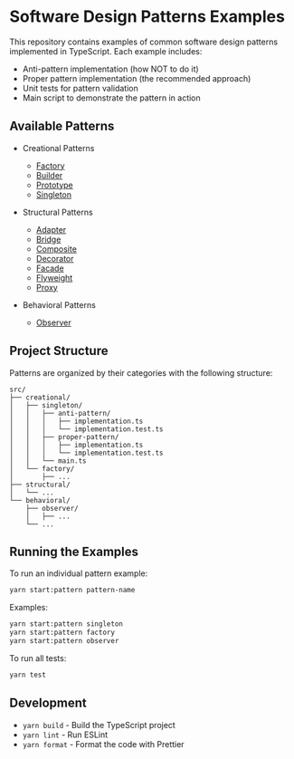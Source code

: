 # Software Design Patterns Examples

This repository contains examples of common software design patterns implemented in TypeScript. Each example includes:

- Anti-pattern implementation (how NOT to do it)
- Proper pattern implementation (the recommended approach)
- Unit tests for pattern validation
- Main script to demonstrate the pattern in action

## Available Patterns

- Creational Patterns
  - [Factory](src/patterns/creational/factory/README.md)
  - [Builder](src/patterns/creational/builder/README.md)
  - [Prototype](src/patterns/creational/prototype/README.md)
  - [Singleton](src/patterns/creational/singleton/README.md)

- Structural Patterns
  - [Adapter](src/patterns/structural/adapter/README.md)
  - [Bridge](src/patterns/structural/bridge/README.md)
  - [Composite](src/patterns/structural/composite/README.md)
  - [Decorator](src/patterns/structural/decorator/README.md)
  - [Facade](src/patterns/structural/facade/README.md)
  - [Flyweight](src/patterns/structural/flyweight/README.md)
  - [Proxy](src/patterns/structural/proxy/README.md)

- Behavioral Patterns
  - [Observer](src/patterns/behavioral/observer/README.md)

## Project Structure

Patterns are organized by their categories with the following structure:

```
src/
├── creational/
│   ├── singleton/
│   │   ├── anti-pattern/
│   │   │   ├── implementation.ts
│   │   │   └── implementation.test.ts
│   │   ├── proper-pattern/
│   │   │   ├── implementation.ts
│   │   │   └── implementation.test.ts
│   │   └── main.ts
│   └── factory/
│       ├── ...
├── structural/
│   └── ...
└── behavioral/
    ├── observer/
    │   ├── ...
    └── ...
```

## Running the Examples

To run an individual pattern example:

```bash
yarn start:pattern pattern-name
```

Examples:
```bash
yarn start:pattern singleton
yarn start:pattern factory
yarn start:pattern observer
```

To run all tests:

```bash
yarn test
```

## Development

- `yarn build` - Build the TypeScript project
- `yarn lint` - Run ESLint
- `yarn format` - Format the code with Prettier